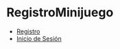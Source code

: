 # RegistroMinijuego

- [Registro](https://github.com/RubenTorresGutierrez/RegistroMinijuego/tree/registro)
- [Inicio de Sesión](https://github.com/RubenTorresGutierrez/RegistroMinijuego/tree/inicio)
